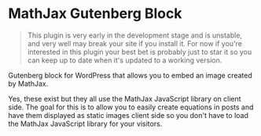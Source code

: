 # MathJax Gutenberg Block

> This plugin is very early in the development stage and is unstable, and very well may break your site if you install it. For now if you're interested in this plugin your best bet is probably just to star it so you can keep up to date when it's updated to a working version. 

Gutenberg block for WordPress that allows you to embed an image created by MathJax.

Yes, these exist but they all use the MathJax JavaScript library on client side. The goal for this is to allow you to easily create equations in posts and have them displayed as static images client side so you don't have to load the MathJax JavaScript library for your visitors. 
